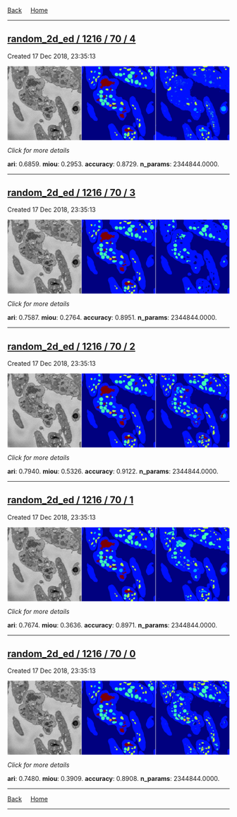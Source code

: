 
[Back](..)&nbsp;&nbsp;&nbsp;&nbsp;&nbsp;[Home](https://leapmanlab.github.io/snapshots)

---

<div class="summary"><a href="4"><h2>random_2d_ed / 1216 / 70 / 4</h2></a><p>Created 17 Dec 2018, 23:35:13
</p><a href="4"><img src="4/media/summary.png" align="center"></a><p>
<i>Click for more details</i>
</p></div>

**ari**: 0.6859. **miou**: 0.2953. **accuracy**: 0.8729. **n_params**: 2344844.0000. 

---

<div class="summary"><a href="3"><h2>random_2d_ed / 1216 / 70 / 3</h2></a><p>Created 17 Dec 2018, 23:35:13
</p><a href="3"><img src="3/media/summary.png" align="center"></a><p>
<i>Click for more details</i>
</p></div>

**ari**: 0.7587. **miou**: 0.2764. **accuracy**: 0.8951. **n_params**: 2344844.0000. 

---

<div class="summary"><a href="2"><h2>random_2d_ed / 1216 / 70 / 2</h2></a><p>Created 17 Dec 2018, 23:35:13
</p><a href="2"><img src="2/media/summary.png" align="center"></a><p>
<i>Click for more details</i>
</p></div>

**ari**: 0.7940. **miou**: 0.5326. **accuracy**: 0.9122. **n_params**: 2344844.0000. 

---

<div class="summary"><a href="1"><h2>random_2d_ed / 1216 / 70 / 1</h2></a><p>Created 17 Dec 2018, 23:35:13
</p><a href="1"><img src="1/media/summary.png" align="center"></a><p>
<i>Click for more details</i>
</p></div>

**ari**: 0.7674. **miou**: 0.3636. **accuracy**: 0.8971. **n_params**: 2344844.0000. 

---

<div class="summary"><a href="0"><h2>random_2d_ed / 1216 / 70 / 0</h2></a><p>Created 17 Dec 2018, 23:35:13
</p><a href="0"><img src="0/media/summary.png" align="center"></a><p>
<i>Click for more details</i>
</p></div>

**ari**: 0.7480. **miou**: 0.3909. **accuracy**: 0.8908. **n_params**: 2344844.0000. 

---

[Back](..)&nbsp;&nbsp;&nbsp;&nbsp;&nbsp;[Home](https://leapmanlab.github.io/snapshots)

---